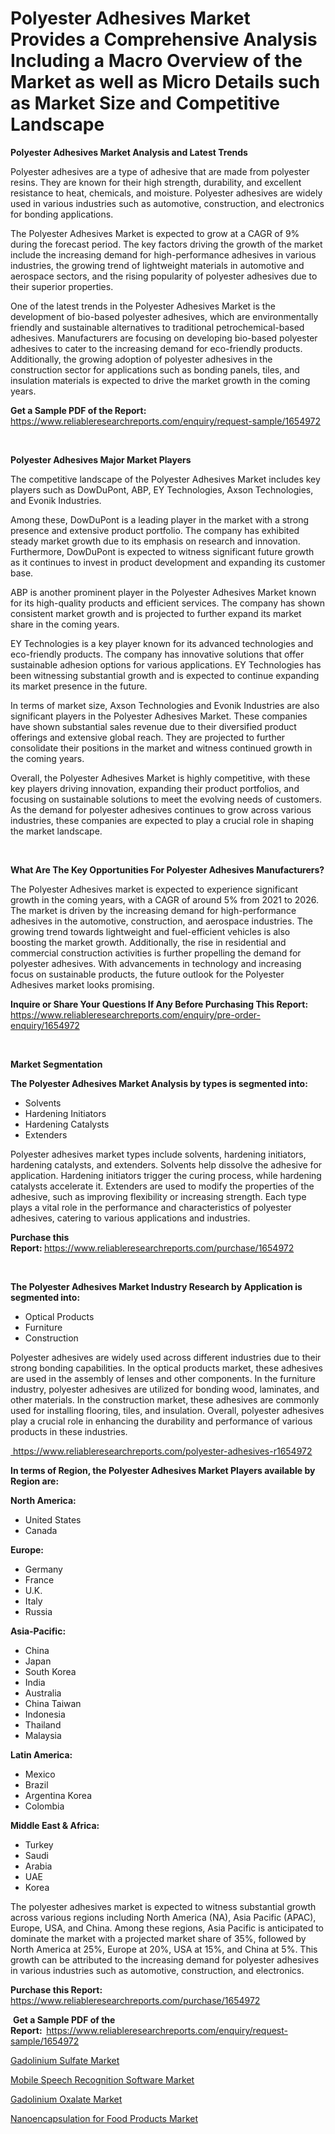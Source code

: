 <p><h1>Polyester Adhesives Market Provides a Comprehensive Analysis Including a Macro Overview of the Market as well as Micro Details such as Market Size and Competitive Landscape</h1></p><p><strong>Polyester Adhesives Market Analysis and Latest Trends</strong></p>
<p><p>Polyester adhesives are a type of adhesive that are made from polyester resins. They are known for their high strength, durability, and excellent resistance to heat, chemicals, and moisture. Polyester adhesives are widely used in various industries such as automotive, construction, and electronics for bonding applications. </p><p>The Polyester Adhesives Market is expected to grow at a CAGR of 9% during the forecast period. The key factors driving the growth of the market include the increasing demand for high-performance adhesives in various industries, the growing trend of lightweight materials in automotive and aerospace sectors, and the rising popularity of polyester adhesives due to their superior properties. </p><p>One of the latest trends in the Polyester Adhesives Market is the development of bio-based polyester adhesives, which are environmentally friendly and sustainable alternatives to traditional petrochemical-based adhesives. Manufacturers are focusing on developing bio-based polyester adhesives to cater to the increasing demand for eco-friendly products. Additionally, the growing adoption of polyester adhesives in the construction sector for applications such as bonding panels, tiles, and insulation materials is expected to drive the market growth in the coming years.</p></p>
<p><strong>Get a Sample PDF of the Report:&nbsp;</strong> <a href="https://www.reliableresearchreports.com/enquiry/request-sample/1654972">https://www.reliableresearchreports.com/enquiry/request-sample/1654972</a></p>
<p>&nbsp;</p>
<p><strong>Polyester Adhesives Major Market Players</strong></p>
<p><p>The competitive landscape of the Polyester Adhesives Market includes key players such as DowDuPont, ABP, EY Technologies, Axson Technologies, and Evonik Industries. </p><p>Among these, DowDuPont is a leading player in the market with a strong presence and extensive product portfolio. The company has exhibited steady market growth due to its emphasis on research and innovation. Furthermore, DowDuPont is expected to witness significant future growth as it continues to invest in product development and expanding its customer base.</p><p>ABP is another prominent player in the Polyester Adhesives Market known for its high-quality products and efficient services. The company has shown consistent market growth and is projected to further expand its market share in the coming years. </p><p>EY Technologies is a key player known for its advanced technologies and eco-friendly products. The company has innovative solutions that offer sustainable adhesion options for various applications. EY Technologies has been witnessing substantial growth and is expected to continue expanding its market presence in the future.</p><p>In terms of market size, Axson Technologies and Evonik Industries are also significant players in the Polyester Adhesives Market. These companies have shown substantial sales revenue due to their diversified product offerings and extensive global reach. They are projected to further consolidate their positions in the market and witness continued growth in the coming years.</p><p>Overall, the Polyester Adhesives Market is highly competitive, with these key players driving innovation, expanding their product portfolios, and focusing on sustainable solutions to meet the evolving needs of customers. As the demand for polyester adhesives continues to grow across various industries, these companies are expected to play a crucial role in shaping the market landscape.</p></p>
<p>&nbsp;</p>
<p><strong>What Are The Key Opportunities For Polyester Adhesives Manufacturers?</strong></p>
<p><p>The Polyester Adhesives market is expected to experience significant growth in the coming years, with a CAGR of around 5% from 2021 to 2026. The market is driven by the increasing demand for high-performance adhesives in the automotive, construction, and aerospace industries. The growing trend towards lightweight and fuel-efficient vehicles is also boosting the market growth. Additionally, the rise in residential and commercial construction activities is further propelling the demand for polyester adhesives. With advancements in technology and increasing focus on sustainable products, the future outlook for the Polyester Adhesives market looks promising.</p></p>
<p><strong>Inquire or Share Your Questions If Any Before Purchasing This Report:</strong> <a href="https://www.reliableresearchreports.com/enquiry/pre-order-enquiry/1654972">https://www.reliableresearchreports.com/enquiry/pre-order-enquiry/1654972</a></p>
<p>&nbsp;</p>
<p><strong>Market Segmentation</strong></p>
<p><strong>The Polyester Adhesives Market Analysis by types is segmented into:</strong></p>
<p><ul><li>Solvents</li><li>Hardening Initiators</li><li>Hardening Catalysts</li><li>Extenders</li></ul></p>
<p><p>Polyester adhesives market types include solvents, hardening initiators, hardening catalysts, and extenders. Solvents help dissolve the adhesive for application. Hardening initiators trigger the curing process, while hardening catalysts accelerate it. Extenders are used to modify the properties of the adhesive, such as improving flexibility or increasing strength. Each type plays a vital role in the performance and characteristics of polyester adhesives, catering to various applications and industries.</p></p>
<p><strong>Purchase this Report:&nbsp;</strong><a href="https://www.reliableresearchreports.com/purchase/1654972">https://www.reliableresearchreports.com/purchase/1654972</a></p>
<p>&nbsp;</p>
<p><strong>The Polyester Adhesives Market Industry Research by Application is segmented into:</strong></p>
<p><ul><li>Optical Products</li><li>Furniture</li><li>Construction</li></ul></p>
<p><p>Polyester adhesives are widely used across different industries due to their strong bonding capabilities. In the optical products market, these adhesives are used in the assembly of lenses and other components. In the furniture industry, polyester adhesives are utilized for bonding wood, laminates, and other materials. In the construction market, these adhesives are commonly used for installing flooring, tiles, and insulation. Overall, polyester adhesives play a crucial role in enhancing the durability and performance of various products in these industries.</p></p>
<p><a href="https://www.reliableresearchreports.com/polyester-adhesives-r1654972">&nbsp;https://www.reliableresearchreports.com/polyester-adhesives-r1654972</a></p>
<p><strong>In terms of Region, the Polyester Adhesives Market Players available by Region are:</strong></p>
<p>
    <p> <strong> North America: </strong>
        <ul>
            <li>United States</li>
            <li>Canada</li>
        </ul>
        </p> 
    <p> <strong> Europe: </strong>
        <ul>
            <li>Germany</li>
            <li>France</li>
            <li>U.K.</li>
            <li>Italy</li>
            <li>Russia</li>
        </ul>
        </p> 
    <p> <strong> Asia-Pacific: </strong>
        <ul>
            <li>China</li>
            <li>Japan</li>
            <li>South Korea</li>
            <li>India</li>
            <li>Australia</li>
            <li>China Taiwan</li>
            <li>Indonesia</li>
            <li>Thailand</li>
            <li>Malaysia</li>
        </ul>
        </p> 
    <p> <strong> Latin America: </strong>
        <ul>
            <li>Mexico</li>
            <li>Brazil</li>
            <li>Argentina Korea</li>
            <li>Colombia</li>
        </ul>
        </p> 
    <p> <strong> Middle East & Africa: </strong>
        <ul>
            <li>Turkey</li>
            <li>Saudi</li>
            <li>Arabia</li>
            <li>UAE</li>
            <li>Korea</li>
        </ul>
    </p>
    </p>
<p><p>The polyester adhesives market is expected to witness substantial growth across various regions including North America (NA), Asia Pacific (APAC), Europe, USA, and China. Among these regions, Asia Pacific is anticipated to dominate the market with a projected market share of 35%, followed by North America at 25%, Europe at 20%, USA at 15%, and China at 5%. This growth can be attributed to the increasing demand for polyester adhesives in various industries such as automotive, construction, and electronics.</p></p>
<p><strong>Purchase this Report: </strong><a href="https://www.reliableresearchreports.com/purchase/1654972">https://www.reliableresearchreports.com/purchase/1654972</a></p>
<p>&nbsp;<strong>Get a Sample PDF of the Report:&nbsp;&nbsp;</strong><a href="https://www.reliableresearchreports.com/enquiry/request-sample/1654972">https://www.reliableresearchreports.com/enquiry/request-sample/1654972</a></p>
<p><strong></strong></p>
<p><p><a href="https://github.com/Hazelklievgspy6vdcsmu106w/Market-Research-Report-List-2/blob/main/gadolinium-sulfate-market.md">Gadolinium Sulfate Market</a></p><p><a href="https://www.linkedin.com/pulse/analyzing-mobile-speech-recognition-software-market-global-lx2qe">Mobile Speech Recognition Software Market</a></p><p><a href="https://github.com/GageWest1962/Market-Research-Report-List-1/blob/main/gadolinium-oxalate-market.md">Gadolinium Oxalate Market</a></p><p><a href="https://www.linkedin.com/pulse/decoding-nanoencapsulation-food-products-market-metrics-share-ghdwe">Nanoencapsulation for Food Products Market</a></p></p>